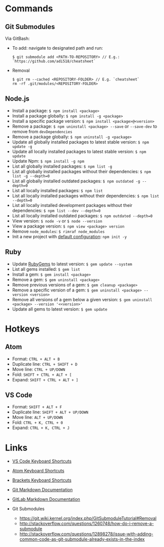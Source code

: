 # Commands

## Git Submodules

Via GitBash:

- To add: navigate to designated path and run:

  ```
  $ git submodule add <PATH-TO-REPOSITORY> // E.g.: `https://github.com/adi518/cheatsheet`
  ```

- Removal

  ```
  $ git rm --cached <REPOSITORY-FOLDER> // E.g. `cheatsheet`
  rm -rf .git/modules/<REPOSITORY-FOLDER>
  ```

## Node.js

- Install a package: `$ npm install <package>`
- Install a package globally: `$ npm install -g <package>`
- Install a specific package version: `$ npm install <package>@<version>`
- Remove a package: `$ npm uninstall <package> --save` or `--save-dev` to remove from `devDependencies`
- Remove a package globally: `$ npm uninstall -g <package>`
- Update all globally installed packages to latest stable version: `$ npm update -g`
- Update all locally installed packages to latest stable version: `$ npm update`
- Update Npm: `$ npm install -g npm`
- List all globally installed packages: `$ npm list -g`
- List all globally installed packages without their dependencies: `$ npm list -g --depth=0`
- List all globally installed outdated packages: `$ npm outdated -g --depth=0`
- List all locally installed packages: `$ npm list`
- List all locally installed packages without their dependencies: `$ npm list --depth=0`
- List all locally installed development packages without their dependencies: `$ npm list --dev --depth=0`
- List all locally installed outdated packages: `$ npm outdated --depth=0`
- View version: `$ node -v` or `$ node --version`
- View a package version: `$ npm view <package> version`
- Remove `node_modules`: `$ rimraf node_modules`
- Init a new project with [default configuration](https://docs.npmjs.com/cli/init): `npm init -y`

## Ruby

- Update [RubyGems](https://rubygems.org/pages/download) to latest version: `$ gem update --system`
- List all gems installed: `$ gem list`
- Install a gem: `$ gem install <package>`
- Remove a gem: `$ gem uninstall <package>`
- Remove previous versions of a gem: `$ gem cleanup <package>`
- Remove a specific version of a gem: `$ gem uninstall <package> --version <version>`
- Remove all versions of a gem below a given version: `$ gem uninstall <package> --version '<<version>'`
- Update all gems to latest version: `$ gem update`

# Hotkeys

## Atom

- Format: `CTRL + ALT + B`
- Duplicate line: `CTRL + SHIFT + D`
- Move line: `CTRL + UP/DOWN`
- Fold: `SHIFT + CTRL + ALT + [`
- Expand: `SHIFT + CTRL + ALT + ]`

## VS Code

- Format: `SHIFT + ALT + F`
- Duplicate line: `SHIFT + ALT + UP/DOWN`
- Move line: `ALT + UP/DOWN`
- Fold: `CTRL + K, CTRL + 0`
- Expand: `CTRL + K, CTRL + J`

# Links

- [VS Code Keyboard Shortcuts](https://code.visualstudio.com/docs/customization/keybindings)
- [Atom Keyboard Shortcuts](https://github.com/nwinkler/atom-keyboard-shortcuts)
- [Brackets Keyboard Shortcuts](https://github.com/adobe/brackets/wiki/Brackets-Shortcuts)
- [Git Markdown Documentation](http://daringfireball.net/projects/markdown/)
- [GitLab Markdown Documentation](https://github.com/gitlabhq/gitlabhq/blob/master/doc/user/markdown.md)

- Git Submodules

    - <https://git.wiki.kernel.org/index.php/GitSubmoduleTutorial#Removal>
    - <http://stackoverflow.com/questions/1260748/how-do-i-remove-a-submodule>
    - <http://stackoverflow.com/questions/12898278/issue-with-adding-common-code-as-git-submodule-already-exists-in-the-index>
